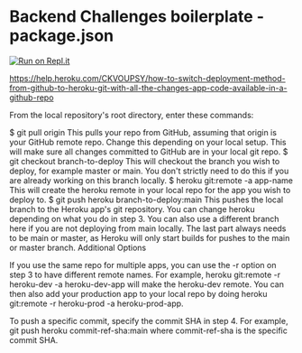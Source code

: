 # Backend Challenges boilerplate - package.json
[![Run on Repl.it](https://repl.it/badge/github/freeCodeCamp/boilerplate-npm)](https://repl.it/github/freeCodeCamp/boilerplate-npm)


https://help.heroku.com/CKVOUPSY/how-to-switch-deployment-method-from-github-to-heroku-git-with-all-the-changes-app-code-available-in-a-github-repo

From the local repository's root directory, enter these commands:

$ git pull origin
This pulls your repo from GitHub, assuming that origin is your GitHub remote repo. Change this depending on your local setup. This will make sure all changes committed to GitHub are in your local git repo.
$ git checkout branch-to-deploy
This will checkout the branch you wish to deploy, for example master or main. You don't strictly need to do this if you are already working on this branch locally.
$ heroku git:remote -a app-name
This will create the heroku remote in your local repo for the app you wish to deploy to.
$ git push heroku branch-to-deploy:main
This pushes the local branch to the Heroku app's git repository. You can change heroku depending on what you do in step 3. You can also use a different branch here if you are not deploying from main locally. The last part always needs to be main or master, as Heroku will only start builds for pushes to the main or master branch.
Additional Options

If you use the same repo for multiple apps, you can use the -r option on step 3 to have different remote names. For example, heroku git:remote -r heroku-dev -a heroku-dev-app will make the heroku-dev remote. You can then also add your production app to your local repo by doing heroku git:remote -r heroku-prod -a heroku-prod-app.

To push a specific commit, specify the commit SHA in step 4. For example, git push heroku commit-ref-sha:main where commit-ref-sha is the specific commit SHA.